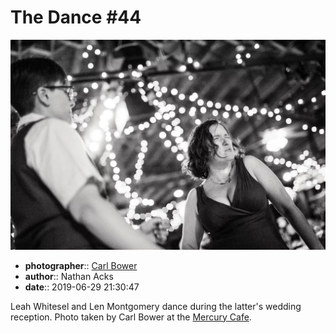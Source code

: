 # The Dance \#44

![Leah Whitesel and Len Montgomery dance](assets/2019-06-29-set-4-the-dance-44.webp)

* **photographer**:: [Carl Bower](https://carlbowerphotos.com)
* **author**:: Nathan Acks
* **date**:: 2019-06-29 21:30:47

Leah Whitesel and Len Montgomery dance during the latter's wedding reception. Photo taken by Carl Bower at the [Mercury Cafe](http://mercurycafe.com).
